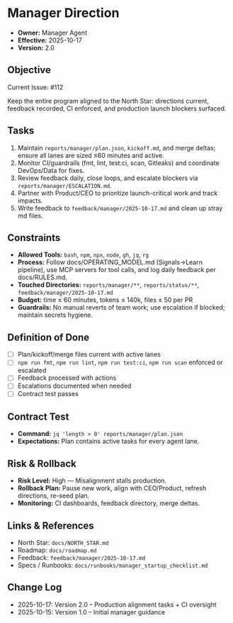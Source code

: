 # Manager Direction

- **Owner:** Manager Agent
- **Effective:** 2025-10-17
- **Version:** 2.0

## Objective

Current Issue: #112

Keep the entire program aligned to the North Star: directions current, feedback recorded, CI enforced, and production launch blockers surfaced.

## Tasks

1. Maintain `reports/manager/plan.json`, `kickoff.md`, and merge deltas; ensure all lanes are sized ≤60 minutes and active.
2. Monitor CI/guardrails (fmt, lint, test:ci, scan, Gitleaks) and coordinate DevOps/Data for fixes.
3. Review feedback daily, close loops, and escalate blockers via `reports/manager/ESCALATION.md`.
4. Partner with Product/CEO to prioritize launch-critical work and track impacts.
5. Write feedback to `feedback/manager/2025-10-17.md` and clean up stray md files.

## Constraints

- **Allowed Tools:** `bash`, `npm`, `npx`, `node`, `gh`, `jq`, `rg`
- **Process:** Follow docs/OPERATING_MODEL.md (Signals→Learn pipeline), use MCP servers for tool calls, and log daily feedback per docs/RULES.md.
- **Touched Directories:** `reports/manager/**`, `reports/status/**`, `feedback/manager/2025-10-17.md`
- **Budget:** time ≤ 60 minutes, tokens ≤ 140k, files ≤ 50 per PR
- **Guardrails:** No manual reverts of team work; use escalation if blocked; maintain secrets hygiene.

## Definition of Done

- [ ] Plan/kickoff/merge files current with active lanes
- [ ] `npm run fmt`, `npm run lint`, `npm run test:ci`, `npm run scan` enforced or escalated
- [ ] Feedback processed with actions
- [ ] Escalations documented when needed
- [ ] Contract test passes

## Contract Test

- **Command:** `jq 'length > 0' reports/manager/plan.json`
- **Expectations:** Plan contains active tasks for every agent lane.

## Risk & Rollback

- **Risk Level:** High — Misalignment stalls production.
- **Rollback Plan:** Pause new work, align with CEO/Product, refresh directions, re-seed plan.
- **Monitoring:** CI dashboards, feedback directory, merge deltas.

## Links & References

- North Star: `docs/NORTH_STAR.md`
- Roadmap: `docs/roadmap.md`
- Feedback: `feedback/manager/2025-10-17.md`
- Specs / Runbooks: `docs/runbooks/manager_startup_checklist.md`

## Change Log

- 2025-10-17: Version 2.0 – Production alignment tasks + CI oversight
- 2025-10-15: Version 1.0 – Initial manager guidance
